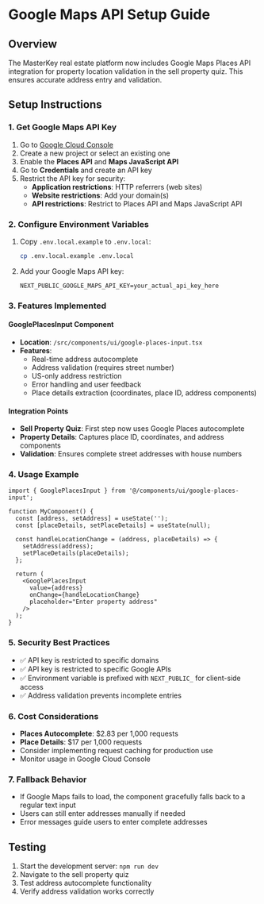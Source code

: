 # Google Maps API Setup Guide

## Overview
The MasterKey real estate platform now includes Google Maps Places API integration for property location validation in the sell property quiz. This ensures accurate address entry and validation.

## Setup Instructions

### 1. Get Google Maps API Key
1. Go to [Google Cloud Console](https://console.cloud.google.com/)
2. Create a new project or select an existing one
3. Enable the **Places API** and **Maps JavaScript API**
4. Go to **Credentials** and create an API key
5. Restrict the API key for security:
   - **Application restrictions**: HTTP referrers (web sites)
   - **Website restrictions**: Add your domain(s)
   - **API restrictions**: Restrict to Places API and Maps JavaScript API

### 2. Configure Environment Variables
1. Copy `.env.local.example` to `.env.local`:
   ```bash
   cp .env.local.example .env.local
   ```
2. Add your Google Maps API key:
   ```
   NEXT_PUBLIC_GOOGLE_MAPS_API_KEY=your_actual_api_key_here
   ```

### 3. Features Implemented

#### GooglePlacesInput Component
- **Location**: `/src/components/ui/google-places-input.tsx`
- **Features**:
  - Real-time address autocomplete
  - Address validation (requires street number)
  - US-only address restriction
  - Error handling and user feedback
  - Place details extraction (coordinates, place ID, address components)

#### Integration Points
- **Sell Property Quiz**: First step now uses Google Places autocomplete
- **Property Details**: Captures place ID, coordinates, and address components
- **Validation**: Ensures complete street addresses with house numbers

### 4. Usage Example
```tsx
import { GooglePlacesInput } from '@/components/ui/google-places-input';

function MyComponent() {
  const [address, setAddress] = useState('');
  const [placeDetails, setPlaceDetails] = useState(null);

  const handleLocationChange = (address, placeDetails) => {
    setAddress(address);
    setPlaceDetails(placeDetails);
  };

  return (
    <GooglePlacesInput
      value={address}
      onChange={handleLocationChange}
      placeholder="Enter property address"
    />
  );
}
```

### 5. Security Best Practices
- ✅ API key is restricted to specific domains
- ✅ API key is restricted to specific Google APIs
- ✅ Environment variable is prefixed with `NEXT_PUBLIC_` for client-side access
- ✅ Address validation prevents incomplete entries

### 6. Cost Considerations
- **Places Autocomplete**: $2.83 per 1,000 requests
- **Place Details**: $17 per 1,000 requests
- Consider implementing request caching for production use
- Monitor usage in Google Cloud Console

### 7. Fallback Behavior
- If Google Maps fails to load, the component gracefully falls back to a regular text input
- Users can still enter addresses manually if needed
- Error messages guide users to enter complete addresses

## Testing
1. Start the development server: `npm run dev`
2. Navigate to the sell property quiz
3. Test address autocomplete functionality
4. Verify address validation works correctly
